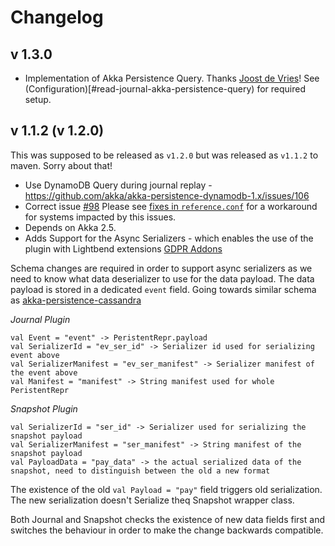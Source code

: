 Changelog
=========

v 1.3.0
--------------------

* Implementation of Akka Persistence Query. Thanks [Joost de Vries](https://github.com/joost-de-vries)!
  See (Configuration)[#read-journal-akka-persistence-query) for required setup.

v 1.1.2 (v 1.2.0)
----------------------------

This was supposed to be released as `v1.2.0` but was released as `v1.1.2` to maven. Sorry about that!

* Use DynamoDB Query during journal replay - https://github.com/akka/akka-persistence-dynamodb-1.x/issues/106
* Correct issue [#98](https://github.com/akka/akka-persistence-dynamodb-1.x/issues/98)
  Please see [fixes in `reference.conf`](blob/master/src/main/resources/reference.conf) for a workaround for systems impacted by this issues.
* Depends on Akka 2.5.
* Adds Support for the Async Serializers - which enables the use of the plugin with Lightbend extensions [GDPR Addons](https://developer.lightbend.com/docs/akka-commercial-addons/current/gdpr/index.html)

Schema changes are required in order to support async serializers as we need to know what data deserializer to use for the data payload.
The data payload is stored in a dedicated `event` field. Going towards similar schema as [akka-persistence-cassandra](https://github.com/akka/akka-persistence-cassandra)

*Journal Plugin*
~~~
val Event = "event" -> PeristentRepr.payload
val SerializerId = "ev_ser_id" -> Serializer id used for serializing event above
val SerializerManifest = "ev_ser_manifest" -> Serializer manifest of the event above
val Manifest = "manifest" -> String manifest used for whole PeristentRepr

~~~

*Snapshot Plugin*
~~~
val SerializerId = "ser_id" -> Serializer used for serializing the snapshot payload
val SerializerManifest = "ser_manifest" -> String manifest of the snapshot payload
val PayloadData = "pay_data" -> the actual serialized data of the snapshot, need to distinguish between the old a new format
~~~
The existence of the old `val Payload = "pay"` field triggers old serialization. The new serialization doesn't Serialize theq
Snapshot wrapper class.


Both Journal and Snapshot checks the existence of new data fields first and switches the behaviour in order
to make the change backwards compatible.
